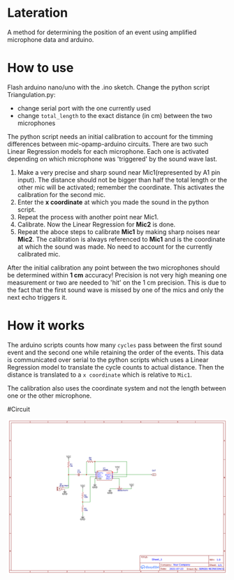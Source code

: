 # Lateration
A method for determining the position of an event using amplified microphone data and arduino.

# How to use
Flash arduino nano/uno with the .ino sketch. Change the python script Triangulation.py:
   - change serial port with the one currently used
   - change `total_length` to the exact distance (in cm) between the two microphones

The python script needs an initial calibration to account for the timming differences between mic-opamp-arduino circuits. There are two such Linear Regression models for each microphone. Each one is activated depending on which microphone was 'triggered' by the sound wave last.

   1. Make a very precise and sharp sound near Mic1(represented by A1 pin input). The distance should not be bigger than half the total length or the other mic will be activated; remember the coordinate. This activates the calibration for the second mic. 
   2. Enter the **x coordinate** at which you made the sound in the python script. 
   3. Repeat the process with another point near Mic1. 
   4. Calibrate. Now the Linear Regression for **Mic2** is done.
   5. Repeat the aboce steps to calibrate **Mic1** by making sharp noises near **Mic2**. The calibration is always referenced to **Mic1** and is the coordinate at which the sound was made. No need to account for the currently calibrated mic.

   After the initial calibration any point between the two microphones should be determined within **1 cm** accuracy! Precision is not very high meaning one measurement or two are needed to 'hit' on the 1 cm precision. This is due to the fact that the first sound wave is missed by one of the mics and only the next echo triggers it.
   
   
# How it works
The arduino scripts counts how many `cycles` pass between the first sound event and the second one while retaining the order of the events. This data is communicated over serial to the python scripts which uses a Linear Regression model to translate the cycle counts to actual distance. Then the distance is translated to a `x coordinate` which is relative to `Mic1`. 

The calibration also uses the coordinate system and not the length between one or the other microphone.

#Circuit

![Circuit](Schematic_Triangulation.png)

